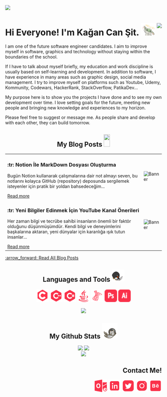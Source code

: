 <!-- BANNER IMAGE -->
<img src="https://github.com/KaganCanSit/KaganCanSit/blob/master/ImageFiles/Gif/Github%20Banner.gif">

<!-- HEADER AND ABOUT ME -->
<div align="left" class="header">
      <h1>
            Hi Everyone! I'm Kağan Can Şit.
            <img src="https://github.com/KaganCanSit/KaganCanSit/blob/master/ImageFiles/Gif/baby-yoda-so-cute.gif" height="40px" width="45px"/>
            <img align="right" src="https://badges.pufler.dev/visits/kagancansit/kagancansit" />
      </h1>
 </div>
<div class="about_me">
      <p>I am one of the future software engineer candidates. I aim to improve myself in software, graphics and technology without staying within the boundaries of the school.</p>
      <p>If I have to talk about myself briefly, my education and work discipline is usually based on self-learning and development. In addition to software, I have experience in many areas such as graphic design, social media management. I try to improve myself on platforms such as Youtube, Udemy, Kommunity, Codewars, HackerRank, StackOverflow, PatikaDev...</p>
      <p>My purpose here is to show you the projects I have done and to see my own development over time. I love setting goals for the future, meeting new people and bringing new knowledge and experiences to my horizon.</p>
      <p>Please feel free to suggest or message me. As people share and develop with each other, they can build tomorrow.</p>
</div>


<!-- BLOG POST -->
<table>
<h2 align="center"> My Blog Posts <img src="https://media2.giphy.com/media/XHp04JU3R4SSkpTcbq/giphy.gif?cid=ecf05e47eg18pw9oeocck9umagbdz3i6ewz57wl9ks1assb6&rid=giphy.gif&ct=s" width="20" height="40"/> </h2>
<tr>
  <td>
    <h3>:tr: Notion İle MarkDown Dosyası Oluşturma</h3>
    <p>Bugün Notion kullanarak çalışmalarına dair not almayı seven, bu notlarını kolayca GitHub (repository) deposunda sergilemek isteyenler için pratik bir yoldan bahsedeceğim... </p>
    <a href="https://medium.com/@kagancansit/notion-i%CC%87le-markdown-dosyasi-olu%C5%9Fturmak-d1e725a021b1">Read more</a>
  </td>
  <td>
    <img src="https://miro.medium.com/max/700/1*v6_Hx8lPcd2-pwWL8TIq_Q.jpeg" alt="Banner" width="400px">
  </td>
</tr>
<tr>
  <td>
    <h3>:tr: Yeni Bilgiler Edinmek İçin YouTube Kanal Önerileri</h3>
    <p>Her zaman bilgi ve tecrübe sahibi insanların önemli bir faktör olduğunu düşünmüşümdür. Kendi bilgi ve deneyimlerini başkalarına aktaran, yeni dünyalar için karanlığa ışık tutun insanlar... </p>
    <a href="https://medium.com/@kagancansit/yeni-bilgiler-edinmek-i%CC%87%C3%A7in-youtube-kanal-%C3%B6nerileri-8a3aac7a4a14">Read more</a>
  </td>
  <td>
    <img src="https://miro.medium.com/max/700/1*7qIToPGHzHmHiSuierEatA.jpeg" alt="Banner" width="400px">
  </td>
</tr>
</table>
<a href="https://medium.com/@kagancansit">:arrow_forward: Read All Blog Posts</a>

<!-- LANGUAGE AND TOOLS -->
<div align="center" class="tools">   
  <h2>Languages and Tools
    <img src="https://github.com/KaganCanSit/KaganCanSit/blob/master/ImageFiles/Gif/laptop.gif" width="40" height="40"/>
  </h2>
  <img src="https://github.com/KaganCanSit/KaganCanSit/blob/master/ImageFiles/Image/C.png" alt="C_ProgrammingLanguage" width="40" height="42"/>
  <img src="https://github.com/KaganCanSit/KaganCanSit/blob/master/ImageFiles/Image/C%2B%2B.png" alt="C++_ProgrammingLanguage" width="40" height="40"/>
  <img src="https://github.com/KaganCanSit/KaganCanSit/blob/master/ImageFiles/Image/C%23.png" width="40" height="40"/>
  <img src="https://github.com/KaganCanSit/KaganCanSit/blob/master/ImageFiles/Image/Java.png" width="40" height="40" />
  <img src="https://github.com/KaganCanSit/KaganCanSit/blob/master/ImageFiles/Image/SQL.png" alt="MSql_Language" width="40" height="40"/>
  <img src="https://github.com/KaganCanSit/KaganCanSit/blob/master/ImageFiles/Image/Photoshop.png" alt="Photoshop_Adobe" width="40" height="40"/>
  <img src="https://github.com/KaganCanSit/KaganCanSit/blob/master/ImageFiles/Image/Illustrator.png" alt="Illustrator_Adobe" width="40" height="40"/><br><br>
  <img src="https://github-readme-stats.vercel.app/api/top-langs/?username=kagancansit&hide=html,css,shaderlab,kotlin,hlsl&layout=compact&theme=radical">
</div>

<!-- GİHUB STATS -->
<div align="center" class="github_stats">
  <h2> My Github Stats <img src="https://github.com/KaganCanSit/KaganCanSit/blob/master/ImageFiles/Gif/Cat.gif" width="50" height="50"/> </h2>
  <img src="https://github-readme-streak-stats.herokuapp.com/?user=kagancansit&show_icons=true&locale=en&layout=compact&theme=radical&line_height=0" width="400px"/>
  <img src="https://github-readme-stats.vercel.app/api?username=kagancansit&show_icons=true&theme=radical" width="400px"><br>
  <img src="https://activity-graph.herokuapp.com/graph?username=kagancansit&theme=redical" width="800px">
</div>

<!-- CONTACT ME -->
<div align="right" class="connect">
  <h2>Contact Me!</h2>
  <a href="mailto:kagancansit@hotmail.com" target="blank"><img align="center" src="https://github.com/KaganCanSit/KaganCanSit/blob/master/ImageFiles/SocialMediaPng/Outlook.png" alt="@kagancansit" width="40" height="40" /></a>
  <a href="https://linkedin.com/in/kagancansit" target="blank"><img align="center" src="https://github.com/KaganCanSit/KaganCanSit/blob/master/ImageFiles/SocialMediaPng/Linked.png" alt="kagancansit" width="40" height="40" /></a>
  <a href="https://twitter.com/kagancansit" target="blank"><img align="center" src="https://github.com/KaganCanSit/KaganCanSit/blob/master/ImageFiles/SocialMediaPng/Twitter.png" alt="kagancansit" width="40" height="40" /></a>
  <a href="https://www.instagram.com/kagancansit" target="blank"><img align="center" src="https://github.com/KaganCanSit/KaganCanSit/blob/master/ImageFiles/SocialMediaPng/Instagram.png" alt="kagancansit" width="40" height="40" /></a>
  <a href="https://www.behance.net/kagancansit" target="blank"><img align="center" src="https://github.com/KaganCanSit/KaganCanSit/blob/master/ImageFiles/SocialMediaPng/Behance.png" alt="kagancansit" width="40" height="40" /></a>
</div>
